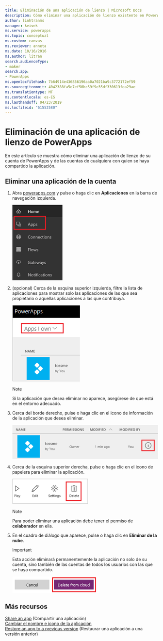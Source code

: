 ```yaml
---
title: Eliminación de una aplicación de lienzo | Microsoft Docs
description: Cómo eliminar una aplicación de lienzo existente en PowerApps
author: linhtranms
manager: kvivek
ms.service: powerapps
ms.topic: conceptual
ms.custom: canvas
ms.reviewer: anneta
ms.date: 10/16/2016
ms.author: litran
search.audienceType:
- maker
search.app:
- PowerApps
ms.openlocfilehash: 7b64914e436856196aa0a7021ba9c3772172ef59
ms.sourcegitcommit: 4042388fa5e7ef50bc59f9e35df330613fea29ae
ms.translationtype: MT
ms.contentlocale: es-ES
ms.lasthandoff: 04/23/2019
ms.locfileid: "61552580"
---
```

# <a name="delete-a-canvas-app-from-powerapps"></a>Eliminación de una aplicación de lienzo de PowerApps
En este artículo se muestra cómo eliminar una aplicación de lienzo de su cuenta de PowerApps y de las cuentas de cualquiera con quien se haya compartido la aplicación.

## <a name="delete-an-app-from-your-account"></a>Eliminar una aplicación de la cuenta
1. Abra [powerapps.com](https://web.powerapps.com?utm_source=padocs&utm_medium=linkinadoc&utm_campaign=referralsfromdoc) y pulse o haga clic en **Aplicaciones** en la barra de navegación izquierda.
   
    ![](./media/delete-app/file-apps.png)
2. (opcional) Cerca de la esquina superior izquierda, filtre la lista de aplicaciones para mostrar solo las aplicaciones de las que sea propietario o aquellas aplicaciones a las que contribuya.
   
    ![](./media/delete-app/filter-list.png)
   
    > [!NOTE]
   > Si la aplicación que desea eliminar no aparece, asegúrese de que está en el entorno adecuado.
3. Cerca del borde derecho, pulse o haga clic en el icono de información de la aplicación que desea eliminar.
   
    ![](./media/delete-app/app-options.png)
4. Cerca de la esquina superior derecha, pulse o haga clic en el icono de papelera para eliminar la aplicación.
   
    ![](./media/delete-app/delete-icon.png)
   
    > [!NOTE]
   > Para poder eliminar una aplicación debe tener el permiso de **colaborador** en ella.
5. En el cuadro de diálogo que aparece, pulse o haga clic en **Eliminar de la nube**.  
   
    > [!IMPORTANT]
   > Esta acción eliminará permanentemente la aplicación no solo de su cuenta, sino también de las cuentas de todos los usuarios con las que se haya compartido.
   
    ![](./media/delete-app/delete-button.png)

## <a name="more-resources"></a>Más recursos
[Share an app](share-app.md) (Compartir una aplicación)  
[Cambiar el nombre e icono de la aplicación](set-name-tile.md)  
[Restore an app to a previous version](restore-an-app.md) (Restaurar una aplicación a una versión anterior)  

